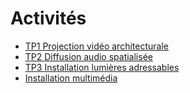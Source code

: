 # Activités 

<!-- start-replace-subnav depth=1 -->
* [TP1 <!-- %: BLOC1 -->Projection vidéo architecturale<!-- %; -->](/02-activites/01/)
* [TP2 <!-- %: BLOC2 -->Diffusion audio spatialisée<!-- %; -->](/02-activites/02/)
* [TP3 <!-- %: BLOC3 -->Installation lumières adressables<!-- %; -->](/02-activites/03/)
* [<!-- %: BLOC4 -->Installation multimédia<!-- %; -->](/02-activites/04/)
<!-- end-replace-subnav -->

